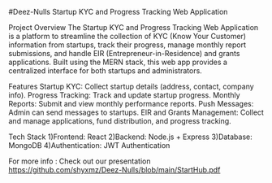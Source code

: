 #Deez-Nulls
Startup KYC and Progress Tracking Web Application

Project Overview
The Startup KYC and Progress Tracking Web Application is a platform to streamline the collection of KYC (Know Your Customer) information from startups, track their progress, manage monthly report submissions, and handle EIR (Entrepreneur-in-Residence) and grants applications. Built using the MERN stack, this web app provides a centralized interface for both startups and administrators.

Features
Startup KYC: Collect startup details (address, contact, company info).
Progress Tracking: Track and update startup progress.
Monthly Reports: Submit and view monthly performance reports.
Push Messages: Admin can send messages to startups.
EIR and Grants Management: Collect and manage applications, fund distribution, and progress tracking.

Tech Stack
1)Frontend: React
2)Backend: Node.js + Express
3)Database: MongoDB
4)Authentication: JWT Authentication

For more info : Check out our presentation https://github.com/shyxmz/Deez-Nulls/blob/main/StartHub.pdf
